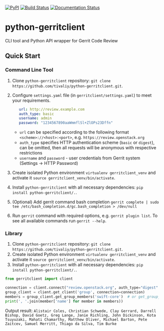 [![PyPI](https://img.shields.io/pypi/v/python-gerritclient.svg)](https://pypi.python.org/pypi/python-gerritclient)
[![Build Status](https://travis-ci.org/tivaliy/python-gerritclient.svg?branch=master)](https://travis-ci.org/tivaliy/python-gerritclient)
[![Documentation Status](https://readthedocs.org/projects/python-gerritclient/badge/?version=latest)](http://python-gerritclient.readthedocs.io/en/latest/?badge=latest)

# python-gerritclient
CLI tool and Python API wrapper for Gerrit Code Review

## Quick Start

### Command Line Tool
1. Clone `python-gerritclient` repository: `git clone https://github.com/tivaliy/python-gerritclient.git`.
2. Configure `settings.yaml` file (in `gerritclient/settings.yaml`) to meet your requirements.

    ```yaml
       url: http://review.example.com
       auth_type: basic
       username: admin
       password: "1234567890aaWmmflSl+ZlOPs23Dffn"
    ```

    * `url` can be specified according to the following format `<scheme>://<host>:<port>`, e.g. `https://review.openstack.org`
    * `auth_type` specifies HTTP authentication scheme (`basic` or `digest`), can be omitted, then all requests will be anonymous with respective restrictions
    * `username` and `password` - user credentials from Gerrit system (Settings &#8594; HTTP Password)

3. Create isolated Python environment `virtualenv gerritclient_venv` and activate it `source gerritclient_venv/bin/activate`.
4. Install `python-gerritclient` with all necessary dependencies: `pip install python-gerritclient/.`.
5. (Optional) Add gerrit command bash completion `gerrit complete | sudo tee /etc/bash_completion.d/gc.bash_completion > /dev/null`
6. Run `gerrit` command with required options, e.g. `gerrit plugin list`. To see all available commands run `gerrit --help`.

### Library
1. Clone `python-gerritclient` repository: `git clone https://github.com/tivaliy/python-gerritclient.git`.
2. Create isolated Python environment `virtualenv gerritclient_venv` and activate it `source gerritclient_venv/bin/activate`.
3. Install `python-gerritclient` with all necessary dependencies: `pip install python-gerritclient/.`.

```python
from gerritclient import client

connection = client.connect("review.openstack.org", auth_type="digest" username="user-name", password="password")
group_client = client.get_client('group', connection=connection)
members = group_client.get_group_members('swift-core')  # or get_group_members(24)
print(', '.join(member['name'] for member in members))
```

Output result: `Alistair Coles, Christian Schwede, Clay Gerrard, Darrell Bishop, David Goetz, Greg Lange, Janie Richling, John Dickinson, Kota Tsuyuzaki, Mahati Chamarthy, Matthew Oliver, Michael Barton, Pete Zaitcev, Samuel Merritt, Thiago da Silva, Tim Burke`
